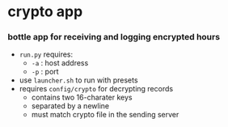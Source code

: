 # crypto app
### bottle app for receiving and logging encrypted hours
- `run.py` requires:
    - `-a` : host address
    - `-p` : port
- use `launcher.sh` to run with presets
- requires `config/crypto` for decrypting records
    - contains two 16-charater keys
    - separated by a newline
    - must match crypto file in the sending server

